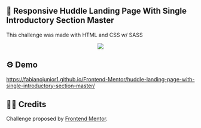 ## 💼 Responsive Huddle Landing Page With Single Introductory Section Master

<p>This challenge was made with HTML and CSS w/ SASS</p>

<div align="center"><img src="https://github.com/fabianojunior1/Frontend-Mentor/blob/main/huddle-landing-page-with-single-introductory-section-master/images/landing-page.gif"></div>

## ⚙ Demo 
https://fabianojunior1.github.io/Frontend-Mentor/huddle-landing-page-with-single-introductory-section-master/

## 🤝🏻 Credits 
<p>Challenge proposed by <a href="https://www.frontendmentor.io/challenges/huddle-landing-page-with-a-single-introductory-section-B_2Wvxgi0">Frontend Mentor</a>.</p>
